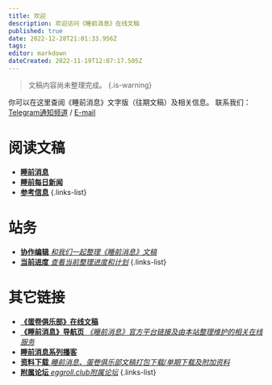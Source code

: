 ```yaml
---
title: 欢迎
description: 欢迎访问《睡前消息》在线文稿
published: true
date: 2022-12-28T21:01:33.956Z
tags: 
editor: markdown
dateCreated: 2022-11-19T12:07:17.505Z
---
```


> 文稿内容尚未整理完成。
{.is-warning}


你可以在这里查阅《睡前消息》文字版（往期文稿）及相关信息。
联系我们：[Telegram通知频道](https://t.me/bedtimenewsarchive) / [E-mail](mailto:admin@eggroll.club)

# 阅读文稿
- [**睡前消息**](main)
- [**睡前每日新闻**](daily)
- [**参考信息**](reference)
{.links-list}

# 站务
- [**协作编辑** *和我们一起整理《睡前消息》文稿*](/editing)
- [**当前进度** *查看当前整理进度和计划*](/status)
{.links-list}

# 其它链接
- [**《蛋卷俱乐部》在线文稿**](https://eggroll.club)
- [**《睡前消息》导航页** *《睡前消息》官方平台链接及由本站整理维护的相关在线服务*](https://bedtime.news)
- [**睡前消息系列播客**](/podcasts)
- [**资料下载** *睡前消息、蛋卷俱乐部文稿打包下载/单期下载及附加资料*](https://files.bedtime.news)
- [**附属论坛** *eggroll.club附属论坛*](https://forum.eggroll.club)
{.links-list}

